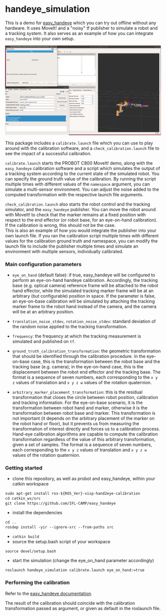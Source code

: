 # handeye_simulation
This is a demo for [easy_handeye](https://github.com/IFL-CAMP/easy_handeye) which you can try out offline without any 
hardware. It uses MoveIt! and a "noisy" tf publisher to simulate a robot and a tracking system. It also serves as an 
example of how you can integrate `easy_handeye` into your own setup.

![Calibration setup simulation](docs/img/simulation.png)

This package includes a `calibrate.launch` file which you can use to play around with the calibration software, and a `check_calibration.launch` file to see the impact of a successful calibration.

`calibrate.launch` starts the PROBOT C800 MoveIt! demo, along with the 
`easy_handeye` calibration software and a script which simulates the output of a tracking system according to the 
current state of the simulated robot. You can specify the ground truth value of the calibration. By running the script 
multiple times with different values of the `namespace` argument, you can simulate a multi-sensor environment.
You can adjust the noise added to the computed transformation with the respective launch file arguments.

`check_calibration.launch` also starts the robot control and the tracking simulator, and the `easy_handeye` publisher. 
You can move the robot around with MoveIt! to check that the marker remains at a fixed position with respect to the 
end effector (or robot base, for an eye-on-hand calibration). If the calibration is wrong, this should not be the case.  
This is also an example of how you would integrate the publisher into your own launch file. If you ran the calibration 
script multiple times with different values for the calibration ground truth and namespace, you can modify the launch 
file to include the publisher multiple times and simulate an environment with multiple sensors, individually calibrated.

### Main configuration parameters

- `eye_on_hand` (default false): if true, easy_handeye will be configured to perform an eye-on-hand handeye calibration. Accordingly, the tracking base (e.g. optical camera) reference frame will be attached to the robot hand effector, while the simulated tracking marker frame will be at an arbitrary (but configurable) position in space. If the parameter is false, an eye-on-base calibration will be simulated by attaching the tracking marker frame to the robot hand instead of the camera, and the camera will be at an arbitrary position. 

- `translation_noise_stdev`, `rotation_noise_stdev`: standard deviation of the random noise applied to the tracking transformation.

- `frequency`: the frequency at which the tracking measurement is simulated and published on `tf`.

- `ground_truth_calibration_transformation`: the geometric transformation that should be identified through the calibration procedure. In the eye-on-base case, this is the transformation between the robot base and the tracking base (e.g. camera); in the eye-on-hand case, this is the displacement between the robot end effector and the tracking base. The format is a sequence of seven numbers, each corresponding to the `x y z` values of translation and `x y z w` values of the rotation quaternion.

- `arbitrary_marker_placement_transformation`: this is the residual transformation that closes the circle between robot position, calibration and tracking information. For the eye-on-base scenario, it is the transformation between robot hand and marker, otherwise it is the transformation between robot base and marker. This transformation is not important (it depends on the arbitrary placement of the marker on the robot hand or floor), but it prevents us from measuring the transformation of interest directly and forces us to a calibration process. Hand-eye calibration algorithms are capable to compute the calibration transformation regardless of the value of this arbitrary transformation, given a set of samples. The format is a sequence of seven numbers, each corresponding to the `x y z` values of translation and `x y z w` values of the rotation quaternion.

### Getting started

- clone this repository, as well as probot and easy_handeye, within your catkin workspace
```
sudo apt-get install ros-${ROS_Ver}-visp-hand2eye-calibration
cd catkin_ws/src
git clone https://github.com/IFL-CAMP/easy_handeye

```
- install the dependencies
```
cd ..
rosdep install -yir --ignore-src --from-paths src
```
- `catkin build`
- source the setup.bash script of your workspace
```
source devel/setup.bash
```
- start the simulation (change the eye_on_hand parameter accordingly)
```
roslaunch handeye_simulation calibrate.launch eye_on_hand:=true
```

### Performing the calibration

Refer to the [easy_handeye documentation](https://github.com/IFL-CAMP/easy_handeye).

The result of the calibration should coincide with the calibration transformation passed as argument, or given as default in the roslaunch file.
